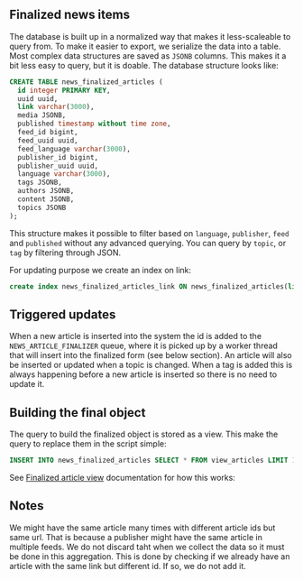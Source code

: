 ## Finalized news items

The database is built up in a normalized way that makes it less-scaleable to query from. To make it easier to export, we serialize the data into a table. 
Most complex data structures are saved as `JSONB` columns. This makes it a bit less easy to query, but it is doable. The database structure looks like:

```sql
CREATE TABLE news_finalized_articles (
  id integer PRIMARY KEY,
  uuid uuid,
  link varchar(3000),
  media JSONB,
  published timestamp without time zone,
  feed_id bigint,
  feed_uuid uuid,
  feed_language varchar(3000),
  publisher_id bigint,
  publisher_uuid uuid,
  language varchar(3000),
  tags JSONB,
  authors JSONB,
  content JSONB,
  topics JSONB
);
```

This structure makes it possible to filter based on `language`, `publisher`, `feed` and `published` without any advanced querying. 
You can query by `topic`, or `tag` by filtering through JSON.

For updating purpose we create an index on link:

```sql
create index news_finalized_articles_link ON news_finalized_articles(link);
```

## Triggered updates
When a new article is inserted into the system the id is added to the `NEWS_ARTICLE_FINALIZER` queue, where it is picked up by a worker thread that will insert into the finalized form (see below section). An article will also be inserted or updated when a topic is changed. When a tag is added this is always happening before a new article is inserted so there is no need to update it. 


## Building the final object
The query to build the finalized object is stored as a view. This make the query to replace them in the script simple:

```sql
INSERT INTO news_finalized_articles SELECT * FROM view_articles LIMIT 1
```

See [Finalized article view](news/finalized_view.md) documentation for how this works:


## Notes
We might have the same article many times with different article ids but same url. That is because a publisher might have the same article in multiple feeds.
We do not discard taht when we collect the data so it must be done in this aggregation. This is done by checking if we already have an article with the same
link but different id. If so, we do not add it.
